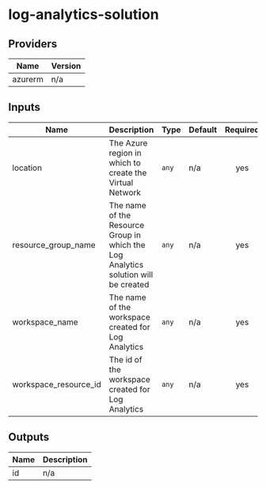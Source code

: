#  log-analytics-solution

<!-- BEGINNING OF PRE-COMMIT-TERRAFORM DOCS HOOK -->
## Providers

| Name | Version |
|------|---------|
| azurerm | n/a |

## Inputs

| Name | Description | Type | Default | Required |
|------|-------------|------|---------|:-----:|
| location | The Azure region in which to create the Virtual Network | `any` | n/a | yes |
| resource\_group\_name | The name of the Resource Group in which the Log Analytics solution will be created | `any` | n/a | yes |
| workspace\_name | The name of the workspace created for Log Analytics | `any` | n/a | yes |
| workspace\_resource\_id | The id of the workspace created for Log Analytics | `any` | n/a | yes |

## Outputs

| Name | Description |
|------|-------------|
| id | n/a |

<!-- END OF PRE-COMMIT-TERRAFORM DOCS HOOK -->
